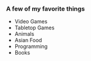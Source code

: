 ### A few of my favorite things
* Video Games 
* Tabletop Games
* Animals
* Asian Food
* Programming
* Books
